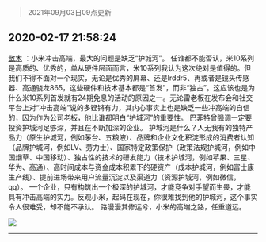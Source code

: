 > 2021年09月03日09点更新
<link rel="stylesheet" href="https://cdn.jsdelivr.net/gh/taotie6/sampleJSON@main/css/photo_show.css">


 ## 2020-02-17 21:58:24 

 [㪚木](https://www.coolapk.com/feed/16576255?shareKey=YjliZDNlN2YzNmVjNjEzMTc1MWY~) ：小米冲击高端，最大的问题是缺乏“护城河”。
任谁都不能否认，米10系列是高质的、优秀的，单从硬件层面而言，米10系列我认为这次绝对是值得的。但我们不得不面对一个现实，无论是优秀的屏幕、还是lrddr5、再或者是镜头传感器、高通骁龙865，这些硬件和技术基本都是“首发”<!--break-->，而非“独占”。这应该也是为什么米10系列首发就有24期免息的活动的原因之一。无论雷老板在发布会和社交平台上对“冲击高端”说的多铿锵有力，其内心事实上也是缺乏一些冲高端的自信的，因为作为公司老板，他比谁都明白“护城河”的重要性。
巴菲特曾强调一定要投资护城河足够深，并且在不断加深的企业。
护城河是什么？人无我有的独特产品力（原生护城河，例如茅台、五粮液）、品牌和企业文化积淀形成的消费者认知（品牌护城河，例如LV、劳力士）、国家特定政策保护（政策法规护城河，例如中国烟草、中国移动）、独占性的技术的研发能力（技术护城河，例如苹果、三星、华为、高通）、高时间成本与资金成本积累下的硬资产（成本护城河，例如富士康生产线）、提前进场带来用户流量沉淀以及渠道力（资源护城河，例如微信，qq）。
一个企业，只有构筑出一个极深的护城河，才能竞争对手望而生畏，才能具有冲击高端的实力。反观小米，起码在现在，你很难找到他的护城河，这个事实令人很难受，却不能不承认。
路漫漫其修远兮，小米的高端之路，任重道远。 

<div class="album">
<img class="img-item" src="http://image.coolapk.com/feed/2019/0523/11/1081091_a9dd2e3f_3074_341@405x225.gif" />
</div>

 ------- 

